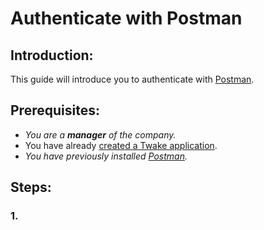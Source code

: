 # Authenticate with Postman

## Introduction:

This guide will introduce you to authenticate with [Postman](https://www.getpostman.com/).

## Prerequisites:

* _You are a **manager** of the company._
* You have already [created a Twake application](create-your-first-application.md).
* _You have previously installed_ [_Postman_](https://www.getpostman.com/)_._

## Steps:

### 1.

